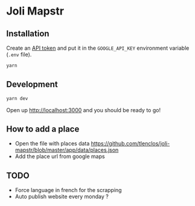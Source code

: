 # Joli Mapstr

## Installation

Create an [API token](https://developers.google.com/maps/documentation/javascript)
and put it in the `GOOGLE_API_KEY` environment variable (`.env` file).

```sh
yarn
```

## Development

```sh
yarn dev
```

Open up [http://localhost:3000](http://localhost:3000) and you should be ready to go!

## How to add a place

- Open the file with places data
  https://github.com/tlenclos/joli-mapstr/blob/master/app/data/places.json
- Add the place url from google maps

## TODO

- Force language in french for the scrapping
- Auto publish website every monday ?
